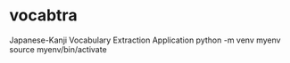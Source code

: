 # vocabtra
Japanese-Kanji Vocabulary Extraction Application
python -m venv myenv 
source myenv/bin/activate   